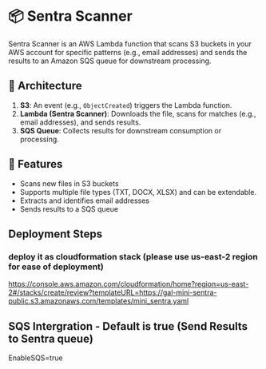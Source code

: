 # 📦 Sentra Scanner

Sentra Scanner is an AWS Lambda function that scans S3 buckets in your AWS account for specific patterns (e.g., email addresses) and sends the results to an Amazon SQS queue for downstream processing.

## 🧩 Architecture

1. **S3**: An event (e.g., `ObjectCreated`) triggers the Lambda function.
2. **Lambda (Sentra Scanner)**: Downloads the file, scans for matches (e.g., email addresses), and sends results.
3. **SQS Queue**: Collects results for downstream consumption or processing.


## 🚀 Features

- Scans new files in S3 buckets
- Supports multiple file types (TXT, DOCX, XLSX) and can be extendable.
- Extracts and identifies email addresses
- Sends results to a SQS queue


## Deployment Steps
### deploy it as cloudformation stack (please use us-east-2 region for ease of deployment)
https://console.aws.amazon.com/cloudformation/home?region=us-east-2#/stacks/create/review?templateURL=https://gal-mini-sentra-public.s3.amazonaws.com/templates/mini_sentra.yaml


## SQS Intergration - Default is true (Send Results to Sentra queue)
EnableSQS=true
